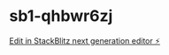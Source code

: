 # sb1-qhbwr6zj

[Edit in StackBlitz next generation editor ⚡️](https://stackblitz.com/~/github.com/iCONNmtl/sb1-qhbwr6zj)